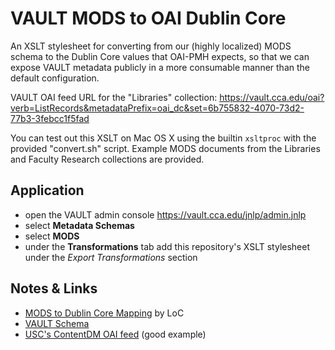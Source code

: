 # VAULT MODS to OAI Dublin Core

An XSLT stylesheet for converting from our (highly localized) MODS schema to the Dublin Core values that OAI-PMH expects, so that we can expose VAULT metadata publicly in a more consumable manner than the default configuration.

VAULT OAI feed URL for the "Libraries" collection: https://vault.cca.edu/oai?verb=ListRecords&metadataPrefix=oai_dc&set=6b755832-4070-73d2-77b3-3febcc1f5fad

You can test out this XSLT on Mac OS X using the builtin `xsltproc` with the provided "convert.sh" script. Example MODS documents from the Libraries and Faculty Research collections are provided.

## Application

- open the VAULT admin console https://vault.cca.edu/jnlp/admin.jnlp
- select **Metadata Schemas**
- select **MODS**
- under the **Transformations** tab add this repository's XSLT stylesheet under the _Export Transformations_ section

## Notes & Links

- [MODS to Dublin Core Mapping](http://www.loc.gov/standards/mods/mods-dcsimple.html) by LoC
- [VAULT Schema](https://github.com/cca/vault_schema)
- [USC's ContentDM OAI feed](http://digitallibrary.usc.edu/oai/oai.php?verb=ListSets) (good example)
